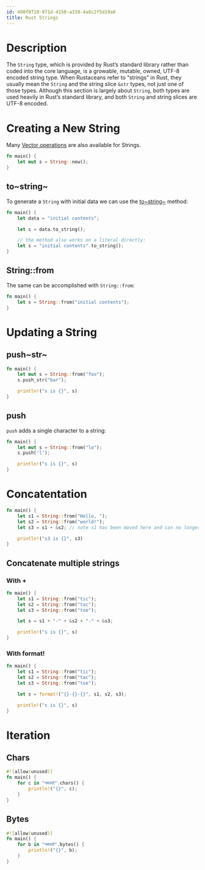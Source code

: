 ```yaml
---
id: 490f0710-971d-4150-a339-4a8c2f5d19a8
title: Rust Strings
---
```


# Description

The `String` type, which is provided by Rust’s standard library rather
than coded into the core language, is a growable, mutable, owned, UTF-8
encoded string type. When Rustaceans refer to “strings” in Rust, they
usually mean the `String` and the string slice `&str` types, not just
one of those types. Although this section is largely about `String`,
both types are used heavily in Rust’s standard library, and both
`String` and string slices are UTF-8 encoded.

# Creating a New String

Many [Vector operations](20200915140449-vectors) are also available for
Strings.

``` rust
fn main() {
    let mut s = String::new();
}
```

## to~string~

To generate a `String` with initial data we can use the
[to~string~](https://doc.rust-lang.org/std/string/trait.ToString.html#tymethod.to_string)
method:

``` rust
fn main() {
    let data = "initial contents";

    let s = data.to_string();

    // the method also works on a literal directly:
    let s = "initial contents".to_string();
}
```

## String::from

The same can be accomplished with `String::from`:

``` rust
fn main() {
    let s = String::from("initial contents");
}
```

# Updating a String

## push~str~

``` rust
fn main() {
    let mut s = String::from("foo");
    s.push_str("bar");

    println!("s is {}", s)
}
```

## push

`push` adds a single character to a string:

``` rust
fn main() {
    let mut s = String::from("lo");
    s.push('l');

    println!("s is {}", s)
}
```

# Concatentation

``` rust
fn main() {
    let s1 = String::from("Hello, ");
    let s2 = String::from("world!");
    let s3 = s1 + &s2; // note s1 has been moved here and can no longer be used

    println!("s3 is {}", s3)
}
```

## Concatenate multiple strings

### With +

``` rust
fn main() {
    let s1 = String::from("tic");
    let s2 = String::from("tac");
    let s3 = String::from("toe");

    let s = s1 + "-" + &s2 + "-" + &s3;

    println!("s is {}", s)
}
```

### With format!

``` rust
fn main() {
    let s1 = String::from("tic");
    let s2 = String::from("tac");
    let s3 = String::from("toe");

    let s = format!("{}-{}-{}", s1, s2, s3);

    println!("s is {}", s)
}
```

# Iteration

## Chars

``` rust
#![allow(unused)]
fn main() {
    for c in "नमस्ते".chars() {
        println!("{}", c);
    }
}
```

## Bytes

``` rust
#![allow(unused)]
fn main() {
    for b in "नमस्ते".bytes() {
        println!("{}", b);
    }
}
```
